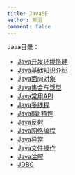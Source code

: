 ```yaml
---
title: JavaSE
author: 熊滔
comment: false
---
```


Java目录：

- [Java开发环境搭建](/vuepress-blog/Java/JavaSE/Java开发环境搭建)
- [Java基础知识介绍](/vuepress-blog/Java/JavaSE/Java基础知识介绍)
- [Java面向对象](/vuepress-blog/Java/JavaSE/Java面向对象)
- [Java集合与泛型](/vuepress-blog/Java/JavaSE/Java集合与泛型)
- [Java常用API](/vuepress-blog/Java/JavaSE/Java常用API)
- [Java多线程](/vuepress-blog/Java/JavaSE/Java多线程)
- [Java8新特性](/vuepress-blog/Java/JavaSE/Java8特性)
- [Java反射](/vuepress-blog/Java/JavaSE/Java反射)
- [Java网络编程](/vuepress-blog/Java/JavaSE/Java网络编程)
- [Java异常](/vuepress-blog/Java/JavaSE/Java异常)
- [Java文件操作](/vuepress-blog/Java/JavaSE/Java文件操作)
- [Java注解](/vuepress-blog/Java/JavaSE/Java注解)
- [JDBC](/vuepress-blog/Java/JavaSE/JDBC)

<Disqus />